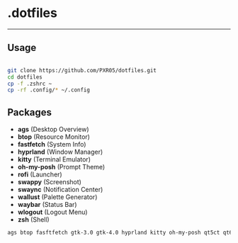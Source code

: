 # .dotfiles
---

## Usage

```sh

git clone https://github.com/PXR05/dotfiles.git
cd dotfiles
cp -f .zshrc ~
cp -rf .config/* ~/.config

```

## Packages
- **ags** (Desktop Overview)
- **btop** (Resource Monitor)
- **fastfetch** (System Info)
- **hyprland** (Window Manager)
- **kitty** (Terminal Emulator)
- **oh-my-posh** (Prompt Theme)
- **rofi** (Launcher)
- **swappy** (Screenshot)
- **swaync** (Notification Center)
- **wallust** (Palette Generator)
- **waybar** (Status Bar)
- **wlogout** (Logout Menu)
- **zsh** (Shell)

```sh
ags btop fasftfetch gtk-3.0 gtk-4.0 hyprland kitty oh-my-posh qt5ct qt6ct rofi swappy swaync wallust waybar wlogout zsh
```
